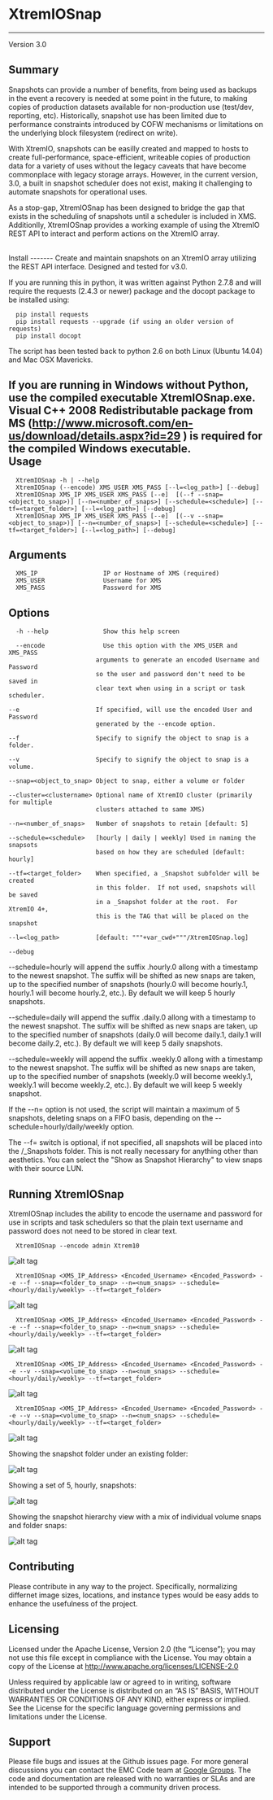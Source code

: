 XtremIOSnap
===========
   ------------------------------------------------------------------------
   Version 3.0
   
Summary
-------

Snapshots can provide a number of benefits, from being used as backups in the event a recovery is needed at some point in the future, to making copies of production datasets available for non-production use (test/dev, reporting, etc).  Historically, snapshot use has been limited due to performance constraints introduced by COFW mechanisms or limitations on the underlying block filesystem (redirect on write).  

With XtremIO, snapshots can be easilly created and mapped to hosts to create full-performance, space-efficient, writeable copies of production data for a variety of uses without the legacy caveats that have become commonplace with legacy storage arrays.  However, in the current version, 3.0, a built in snapshot scheduler does not exist, making it challenging to automate snapshots for operational uses.

As a stop-gap, XtremIOSnap has been designed to bridge the gap that exists in the scheduling of snapshots until a scheduler is included in XMS. Additionlly, XtremIOSnap provides a working example of using the XtremIO REST API to interact and perform actions on the XtremIO array.

<br> 
Install
-------
   Create and maintain snapshots on an XtremIO array utilizing the REST API interface.  Designed and tested for v3.0.
   
   If you are running this in python, it was written against Python 2.7.8 and will require the requests (2.4.3 or newer) package and the docopt package to be installed using:
   
      pip install requests
      pip install requests --upgrade (if using an older version of requests)
      pip install docopt
    
   The script has been tested back to python 2.6 on both Linux (Ubuntu 14.04) and Mac OSX Mavericks.
   
   If you are running in Windows without Python, use the compiled executable XtremIOSnap.exe.  Visual C++ 2008 Redistributable package from MS (http://www.microsoft.com/en-us/download/details.aspx?id=29 ) is required for the compiled Windows executable.
<br>
Usage
-------   
      
      XtremIOSnap -h | --help
      XtremIOSnap (--encode) XMS_USER XMS_PASS [--l=<log_path>] [--debug]
      XtremIOSnap XMS_IP XMS_USER XMS_PASS [--e]  [(--f --snap=<object_to_snap>)] [--n=<number_of_snaps>] [--schedule=<schedule>] [--tf=<target_folder>] [--l=<log_path>] [--debug]
      XtremIOSnap XMS_IP XMS_USER XMS_PASS [--e]  [(--v --snap=<object_to_snap>)] [--n=<number_of_snaps>] [--schedule=<schedule>] [--tf=<target_folder>] [--l=<log_path>] [--debug]

Arguments
---------

      XMS_IP                  IP or Hostname of XMS (required)
      XMS_USER                Username for XMS
      XMS_PASS                Password for XMS

Options
-------

      -h --help               Show this help screen

      --encode                Use this option with the XMS_USER and XMS_PASS
                            arguments to generate an encoded Username and Password
                            so the user and password don't need to be saved in
                            clear text when using in a script or task scheduler.

    --e                     If specified, will use the encoded User and Password
                            generated by the --encode option.

    --f                     Specify to signify the object to snap is a folder.

    --v                     Specify to signify the object to snap is a volume.

    --snap=<object_to_snap> Object to snap, either a volume or folder
    
    --cluster=<clustername> Optional name of XtremIO cluster (primarily for multiple
                            clusters attached to same XMS)

    --n=<number_of_snaps>   Number of snapshots to retain [default: 5]

    --schedule=<schedule>   [hourly | daily | weekly] Used in naming the snapsots
                            based on how they are scheduled [default: hourly]

    --tf=<target_folder>    When specified, a _Snapshot subfolder will be created
                            in this folder.  If not used, snapshots will be saved
                            in a _Snapshot folder at the root.  For XtremIO 4+, 
                            this is the TAG that will be placed on the snapshot

    --l=<log_path>          [default: """+var_cwd+"""/XtremIOSnap.log]

    --debug



   --schedule=hourly will append the suffix .hourly.0 allong with a timestamp to the newest snapshot.  The suffix will be shifted as new snaps are taken, up to the specified number of snapshots (hourly.0 will become hourly.1, hourly.1 will become hourly.2, etc.).  By default we will keep 5 hourly snapshots.

   --schedule=daily will append the suffix .daily.0 allong with a timestamp to the newest snapshot.  The suffix will be shifted as new snaps are taken, up to the specified number of snapshots (daily.0 will become daily.1, daily.1 will become daily.2, etc.). By default we will keep 5 daily snapshots.

   --schedule=weekly will append the suffix .weekly.0 allong with a timestamp to the newest snapshot.  The suffix will be shifted as new snaps are taken, up to the specified number of snapshots (weekly.0 will become weekly.1, weekly.1 will become weekly.2, etc.). By default we will keep 5 weekly snapshot.

   If the --n= option is not used, the script will maintain a maximum of 5 snapshots, deleting snaps on a FIFO basis, depending on the --schedule=hourly/daily/weekly option.

   The --f= switch is optional, if not specified, all snapshots will be placed into the /_Snapshots folder.  This is not really necessary for anything other than aesthetics.  You can select the "Show as Snapshot Hierarchy" to view snaps with their source LUN.
  
Running XtremIOSnap
----------- 
   XtremIOSnap includes the ability to encode the username and password for use in scripts and task schedulers so that the plain text username and password does not need to be stored in clear text.
   
      XtremIOSnap --encode admin Xtrem10
      
![alt tag](https://github.com/evanbattle/XtremIOSnap/blob/master/images/encode.png)
   
      XtremIOSnap <XMS_IP_Address> <Encoded_Username> <Encoded_Password> --e --f --snap=<folder_to_snap> --n=<num_snaps> --schedule=<hourly/daily/weekly> --tf=<target_folder>
      
![alt tag](https://github.com/evanbattle/XtremIOSnap/blob/master/images/folder_snap.png)

      XtremIOSnap <XMS_IP_Address> <Encoded_Username> <Encoded_Password> --e --f --snap=<folder_to_snap> --n=<num_snaps> --schedule=<hourly/daily/weekly> --tf=<target_folder>
      
![alt tag](https://github.com/evanbattle/XtremIOSnap/blob/master/images/folder_snap_with_delete.png)

      XtremIOSnap <XMS_IP_Address> <Encoded_Username> <Encoded_Password> --e --v --snap=<volume_to_snap> --n=<num_snaps> --schedule=<hourly/daily/weekly> --tf=<target_folder>
      
![alt tag](https://github.com/evanbattle/XtremIOSnap/blob/master/images/vol_snap.png)

      XtremIOSnap <XMS_IP_Address> <Encoded_Username> <Encoded_Password> --e --v --snap=<volume_to_snap> --n=<num_snaps> --schedule=<hourly/daily/weekly> --tf=<target_folder>

![alt tag](https://github.com/evanbattle/XtremIOSnap/blob/master/images/volsnap_with_delete.png)

Showing the snapshot folder under an existing folder:

![alt tag](https://github.com/evanbattle/XtremIOSnap/blob/master/images/XMS_Folder.png)

Showing a set of 5, hourly, snapshots:

![alt tag](https://github.com/evanbattle/XtremIOSnap/blob/master/images/XMS_hourly_snaps.png)

Showing the snapshot hierarchy view with a mix of individual volume snaps and folder snaps:

![alt tag](https://github.com/evanbattle/XtremIOSnap/blob/master/images/XMS_Snapshot_Hierarchy.png)

Contributing
-----------
Please contribute in any way to the project.  Specifically, normalizing differnet image sizes, locations, and instance types would be easy adds to enhance the usefulness of the project.


Licensing
---------
Licensed under the Apache License, Version 2.0 (the “License”); you may not use this file except in compliance with the License. You may obtain a copy of the License at <http://www.apache.org/licenses/LICENSE-2.0>

Unless required by applicable law or agreed to in writing, software distributed under the License is distributed on an “AS IS” BASIS, WITHOUT WARRANTIES OR CONDITIONS OF ANY KIND, either express or implied. See the License for the specific language governing permissions and limitations under the License.

Support
-------
Please file bugs and issues at the Github issues page. For more general discussions you can contact the EMC Code team at <a href="https://groups.google.com/forum/#!forum/emccode-users">Google Groups</a>. The code and documentation are released with no warranties or SLAs and are intended to be supported through a community driven process.
